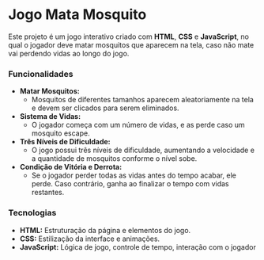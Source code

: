 # Jogo Mata Mosquito  

Este projeto é um jogo interativo criado com **HTML**, **CSS** e **JavaScript**, no qual o jogador deve matar mosquitos que aparecem na tela, caso não mate vai perdendo vidas ao longo do jogo.

### Funcionalidades  
- **Matar Mosquitos:**  
  - Mosquitos de diferentes tamanhos aparecem aleatoriamente na tela e devem ser clicados para serem eliminados.  
- **Sistema de Vidas:**  
  - O jogador começa com um número de vidas, e as perde caso um mosquito escape.
- **Três Níveis de Dificuldade:**  
  - O jogo possui três níveis de dificuldade, aumentando a velocidade e a quantidade de mosquitos conforme o nível sobe.
- **Condição de Vitória e Derrota:**  
  - Se o jogador perder todas as vidas antes do tempo acabar, ele perde. Caso contrário, ganha ao finalizar o tempo com vidas restantes.

### Tecnologias  
- **HTML:** Estruturação da página e elementos do jogo.  
- **CSS:** Estilização da interface e animações.  
- **JavaScript:** Lógica de jogo, controle de tempo, interação com o jogador
